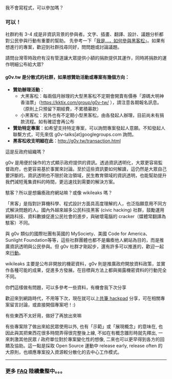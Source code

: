 <div class="ui message">
  <div class="header">
    <i class="comment outline icon"></i>
    我不會寫程式，可以參加嗎？
  </div>
</div>

### 可以！
社群約有 3-4 成是非資訊背景的參與者。文字、插畫、翻譯、設計、議題分析都對公民參與行動有重要的幫助。
先參考一下「[我是...，如何參與黑客松](https://g0v.hackpad.com/...--ciS8hEGw7iu)」。如果有想進行的專案，歡迎到社群找尋同好，問問題或討論議題。

<div class="ui message">
  <div class="header">
    <i class="comment outline icon"></i>請問台灣零時政府有沒有管道讓大眾提供小額的捐款提供其運作，同時將捐款的運作明細公布給大眾?
  </div>
</div>

#### g0v.tw 是分散式的社群，如果想贊助活動或專案有幾個方向：
* **贊助辦理活動**：
  * 大黑客松：每兩個月辦理的大型黑客松不定期會開賣有價券「源碼大明神香油票」（https://kktix.com/group/g0v-tw/ ），請注意各期報名訊息。（原則上只預留下期經費，不累積募款）
  * 小黑客松：另外也有不定期小型黑客松，由各發起人辦理，目前尚未有捐款流程。如有確認會再公布
* **贊助特定專案**：如希望支持特定專案，可以詢問專案發起人意願。不知發起人聯繫方式，可先來信 g0v-talks[at]googlegroups.com 詢問。
* **黑客松收支明細在此**：http://g0v.tw/transaction.html

<div class="ui message">
  <div class="header">
    <i class="comment outline icon"></i>這是反政府組織嗎？
  </div>
</div>

g0v 是用便於操作的方式顯示政府提供的資訊。透過資訊透明化，大眾更容易監督政府，也更容易基於事實來討論。至於這些資訊要如何解讀，這仍然是大眾自己要評斷的。資訊透明也不限於政治領域，民生教育領域的資訊透明，也能幫助提升我們減短蒐集資料的時間，更迅速找到需要的解決方案。

<div class="ui message">
  <div class="header">
    <i class="comment outline icon"></i>駭客？所以是想癱瘓政府網站嘛？或像 wikileaks 嗎？
  </div>
</div>

「黑客」是指對計算機科學、程式設計方面具高度理解的人，也泛指願意用不同方式解決問題的人。國內外越來越多公民科技黑客 (civic hacking) 社群，鼓勵運用網路科技、資料數據促進公民社會的進步，與破壞電腦的 cracker（媒體常翻譯為駭客）不同。

與 g0v 類似的國際社團有英國的 MySociety、美國 Code for America、Sunlight Foundation等等，這些社群團體也都不是癱瘓他人網站為目的，而是推廣資訊透明與公民參與。但 g0v 社群才剛起步，還有許多可以推進的，歡迎一起來[行動](/join.html)。

wikileaks 主要是公布非開放的機密資料，g0v 則是推廣政府開放資料政策，並實作各種可能的成果，促進多方發展。在目標與方法上都與揭露機密資料的行動完全不同。

<div class="ui message">
  <div class="header">
    <i class="comment outline icon"></i>你們這樣做有問題，可以多參考一些資料，有機會我下次分享
  </div>
</div>

歡迎來到網路時代，不用等下次，現在就可以上[共筆 hackpad](http://hack.g0v.tw) 分享，可在相關專案留言討論，或直接開個專案吧！:)

<div class="ui message">
  <div class="header">
    <i class="comment outline icon"></i>有些東西不太好用，做好了再放出來嘛
  </div>
</div>

有些專案除了做出來給民眾使用以外, 也有「示範」或「展現概念」的意味在, 也因此與其把東西花很多時間弄得很完整後上線, 不如在有概念雛形時就先釋出, 一來刺激其他民眾 / 政府單位對於專案變化性的想像, 二來也可以更早得到各方的回饋及協助。這一點是採取 Open Source 運動中 release early, release often 的大原則，也順應專案投入資源較分散化的去中心工作模式。

-----
### 更多 [FAQ](https://g0v.hackpad.com/g0v-FAQ-ULNGIs20R9X) 陸續彙整中。。。


